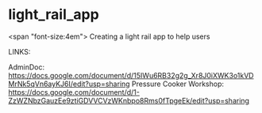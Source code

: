 # light_rail_app
<span "font-size:4em">
Creating a light rail app to help users



LINKS:

AdminDoc: https://docs.google.com/document/d/15IWu6RB32g2g_Xr8J0iXWK3o1kVDMrNk5qVn6ayKJ6I/edit?usp=sharing
Pressure Cooker Workshop: https://docs.google.com/document/d/1-ZzWZNbzGauzEe9ztiGDVVCVzWKnbpo8Rms0fTpgeEk/edit?usp=sharing
</span>
